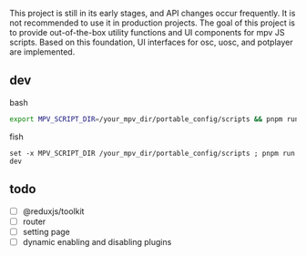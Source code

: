 This project is still in its early stages, and API changes occur frequently. It is not recommended to use it in production projects. The goal of this project is to provide out-of-the-box utility functions and UI components for mpv JS scripts. Based on this foundation, UI interfaces for osc, uosc, and potplayer are implemented.
## dev
bash
```bash
export MPV_SCRIPT_DIR=/your_mpv_dir/portable_config/scripts && pnpm run dev
```

fish
```fish
set -x MPV_SCRIPT_DIR /your_mpv_dir/portable_config/scripts ; pnpm run dev
```


## todo
- [ ] @reduxjs/toolkit
- [ ] router
- [ ] setting page
- [ ] dynamic enabling and disabling plugins